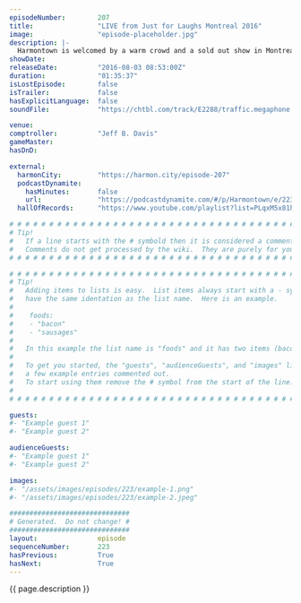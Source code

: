 ```yaml
---
episodeNumber:        207
title:                "LIVE from Just for Laughs Montreal 2016"
image:                "episode-placeholder.jpg"
description: |-
  Harmontown is welcomed by a warm crowd and a sold out show in Montreal for another gut spilling and heart wrenching episode steeped in comedy and loving kindness. Watch the video exclusively at harmontown.com/live. Become a member! We are a small business. Help us grow.
showDate:             
releaseDate:          "2016-08-03 08:53:00Z"
duration:             "01:35:37"
isLostEpisode:        false
isTrailer:            false
hasExplicitLanguage:  false
soundFile:            "https://chtbl.com/track/E2288/traffic.megaphone.fm/STA6991577370.mp3?updated=1559931827"

venue:                
comptroller:          "Jeff B. Davis"
gameMaster:           
hasDnD:               

external:
  harmonCity:         "https://harmon.city/episode-207"
  podcastDynamite:
    hasMinutes:       false
    url:              "https://podcastdynamite.com/#/p/Harmontown/e/223/207"
  hallOfRecords:      "https://www.youtube.com/playlist?list=PLqxM5x81hNOa1oizSqy5eQ1ilRDHq_YsJ"

# # # # # # # # # # # # # # # # # # # # # # # # # # # # # # # # # # # # # # # # # # # # #
# Tip!
#   If a line starts with the # symbold then it is considered a comment.
#   Comments do not get processed by the wiki.  They are purely for your information.
# # # # # # # # # # # # # # # # # # # # # # # # # # # # # # # # # # # # # # # # # # # # #

# # # # # # # # # # # # # # # # # # # # # # # # # # # # # # # # # # # # # # # # # # # # #
# Tip!
#   Adding items to lists is easy.  List items always start with a - symbol and have
#   have the same identation as the list name.  Here is an example.
#
#    foods:
#    - "bacon"
#    - "sausages"
#
#   In this example the list name is "foods" and it has two items (bacon, and sausages).
#
#   To get you started, the "guests", "audienceGuests", and "images" lists below have
#   a few example entries commented out.
#   To start using them remove the # symbol from the start of the line.
#
# # # # # # # # # # # # # # # # # # # # # # # # # # # # # # # # # # # # # # # # # # # # #

guests:
#- "Example guest 1"
#- "Example guest 2"

audienceGuests:
#- "Example guest 1"
#- "Example guest 2"

images:
#- "/assets/images/episodes/223/example-1.png"
#- "/assets/images/episodes/223/example-2.jpeg"

##############################
# Generated.  Do not change! #
##############################
layout:               episode
sequenceNumber:       223
hasPrevious:          True
hasNext:              True
---
```


<!-- The episode description will be rendered here -->
{{ page.description }}

<!-- Add your content BELOW here -->
<!-- vvvvvvvvvvvvvvvvvvvvvvvvvvv -->




<!-- ^^^^^^^^^^^^^^^^^^^^^^^^^^^ -->
<!-- Add your content ABOVE here -->

<!-- The episode gallery will be rendered here -->
